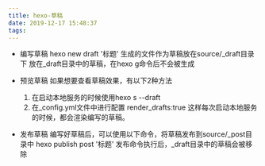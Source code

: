 ```yaml
---
title: hexo-草稿
date: 2019-12-17 15:48:37
tags:
---
```


- 编写草稿
  hexo new draft '标题'
  生成的文件作为草稿放在source/_draft目录下
  放在_draft目录中的草稿，在hexo g命令后不会被生成

- 预览草稿
  如果想要查看草稿效果，有以下2种方法
  1. 在启动本地服务的时候使用hexo s --draft
  2. 在_config.yml文件中进行配置
    render_drafts:true
    这样每次启动本地服务的时候，都会渲染编写的草稿。

- 发布草稿
  编写好草稿后，可以使用以下命令，将草稿发布到source/_post目录中
  hexo publish post '标题'
  发布命令执行后，_draft目录中的草稿会被移除